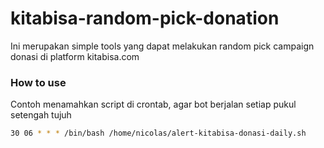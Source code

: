 # kitabisa-random-pick-donation
Ini merupakan simple tools yang dapat melakukan random pick campaign donasi di platform kitabisa.com 

### How to use 
Contoh menamahkan script di crontab, agar bot berjalan setiap pukul setengah tujuh
```bash
30 06 * * * /bin/bash /home/nicolas/alert-kitabisa-donasi-daily.sh
```
